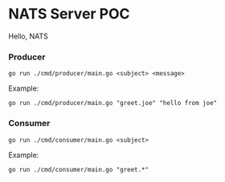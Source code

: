 # NATS Server POC

Hello, NATS

### Producer

```
go run ./cmd/producer/main.go <subject> <message>
```

Example:

```
go run ./cmd/producer/main.go "greet.joe" "hello from joe"
```

### Consumer

```
go run ./cmd/consumer/main.go <subject>
```

Example:

```
go run ./cmd/consumer/main.go "greet.*"
```
